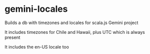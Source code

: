 # gemini-locales

Builds a db with timezones and locales for scala.js Gemini project

It includes timezones for Chile and Hawaii, plus UTC which is always present

It includes the en-US locale too
